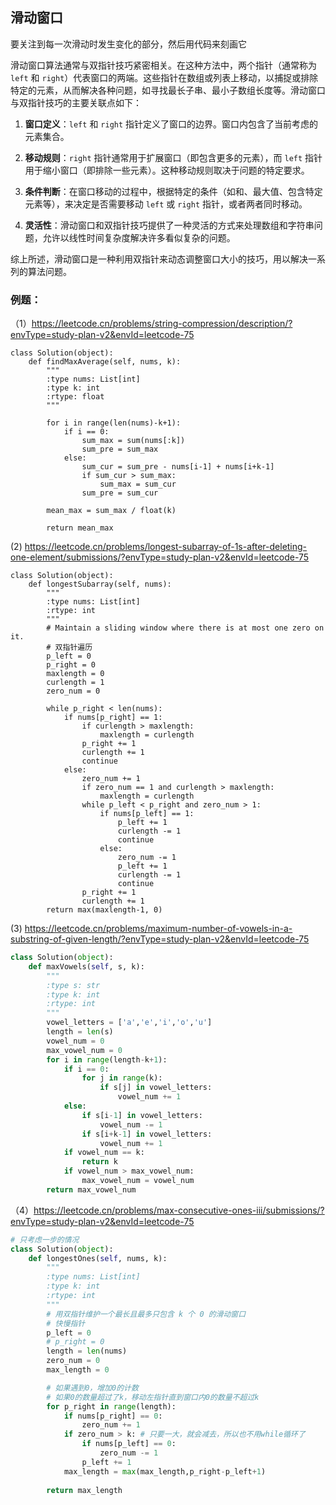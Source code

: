 ## 滑动窗口

要关注到每一次滑动时发生变化的部分，然后用代码来刻画它

滑动窗口算法通常与双指针技巧紧密相关。在这种方法中，两个指针（通常称为 `left` 和 `right`）代表窗口的两端。这些指针在数组或列表上移动，以捕捉或排除特定的元素，从而解决各种问题，如寻找最长子串、最小子数组长度等。滑动窗口与双指针技巧的主要关联点如下：

1. **窗口定义**：`left` 和 `right` 指针定义了窗口的边界。窗口内包含了当前考虑的元素集合。

2. **移动规则**：`right` 指针通常用于扩展窗口（即包含更多的元素），而 `left` 指针用于缩小窗口（即排除一些元素）。这种移动规则取决于问题的特定要求。

3. **条件判断**：在窗口移动的过程中，根据特定的条件（如和、最大值、包含特定元素等），来决定是否需要移动 `left` 或 `right` 指针，或者两者同时移动。

4. **灵活性**：滑动窗口和双指针技巧提供了一种灵活的方式来处理数组和字符串问题，允许以线性时间复杂度解决许多看似复杂的问题。

综上所述，滑动窗口是一种利用双指针来动态调整窗口大小的技巧，用以解决一系列的算法问题。


### 例题：
（1）https://leetcode.cn/problems/string-compression/description/?envType=study-plan-v2&envId=leetcode-75

```shell
class Solution(object):
    def findMaxAverage(self, nums, k):
        """
        :type nums: List[int]
        :type k: int
        :rtype: float
        """
        
        for i in range(len(nums)-k+1):
            if i == 0:
                sum_max = sum(nums[:k])
                sum_pre = sum_max
            else:
                sum_cur = sum_pre - nums[i-1] + nums[i+k-1]
                if sum_cur > sum_max:
                    sum_max = sum_cur
                sum_pre = sum_cur
        
        mean_max = sum_max / float(k)

        return mean_max
```

(2) https://leetcode.cn/problems/longest-subarray-of-1s-after-deleting-one-element/submissions/?envType=study-plan-v2&envId=leetcode-75

```shell
class Solution(object):
    def longestSubarray(self, nums):
        """
        :type nums: List[int]
        :rtype: int
        """
        # Maintain a sliding window where there is at most one zero on it.
        # 双指针遍历
        p_left = 0
        p_right = 0
        maxlength = 0
        curlength = 1
        zero_num = 0

        while p_right < len(nums):
            if nums[p_right] == 1:
                if curlength > maxlength:
                    maxlength = curlength
                p_right += 1
                curlength += 1
                continue
            else:
                zero_num += 1
                if zero_num == 1 and curlength > maxlength:
                    maxlength = curlength
                while p_left < p_right and zero_num > 1:
                    if nums[p_left] == 1:
                        p_left += 1
                        curlength -= 1
                        continue
                    else:
                        zero_num -= 1
                        p_left += 1
                        curlength -= 1
                        continue
                p_right += 1
                curlength += 1
        return max(maxlength-1, 0)
```

(3) https://leetcode.cn/problems/maximum-number-of-vowels-in-a-substring-of-given-length/?envType=study-plan-v2&envId=leetcode-75

```py
class Solution(object):
    def maxVowels(self, s, k):
        """
        :type s: str
        :type k: int
        :rtype: int
        """
        vowel_letters = ['a','e','i','o','u']
        length = len(s)
        vowel_num = 0
        max_vowel_num = 0
        for i in range(length-k+1):
            if i == 0:
                for j in range(k):
                    if s[j] in vowel_letters:
                        vowel_num += 1
            else:
                if s[i-1] in vowel_letters:
                    vowel_num -= 1
                if s[i+k-1] in vowel_letters:
                    vowel_num += 1
            if vowel_num == k:
                return k
            if vowel_num > max_vowel_num:
                max_vowel_num = vowel_num
        return max_vowel_num
```

（4）https://leetcode.cn/problems/max-consecutive-ones-iii/submissions/?envType=study-plan-v2&envId=leetcode-75

```py
# 只考虑一步的情况
class Solution(object):
    def longestOnes(self, nums, k):
        """
        :type nums: List[int]
        :type k: int
        :rtype: int
        """
        # 用双指针维护一个最长且最多只包含 k 个 0 的滑动窗口
        # 快慢指针
        p_left = 0
        # p_right = 0
        length = len(nums)
        zero_num = 0
        max_length = 0

        # 如果遇到0，增加0的计数
        # 如果0的数量超过了k，移动左指针直到窗口内0的数量不超过k
        for p_right in range(length):
            if nums[p_right] == 0:
                zero_num += 1
            if zero_num > k: # 只要一大，就会减去，所以也不用while循环了
                if nums[p_left] == 0:
                    zero_num -= 1
                p_left += 1
            max_length = max(max_length,p_right-p_left+1)
        
        return max_length
```